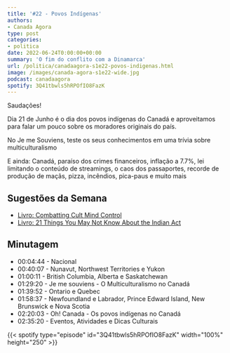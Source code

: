 ```yaml
---
title: '#22 - Povos Indígenas'
authors:
- Canada Agora
type: post
categories:
- politica
date: 2022-06-24T0:00:00+00:00
summary: 'O fim do conflito com a Dinamarca'
url: /politica/canadaagora-s1e22-povos-indigenas.html
image: /images/canada-agora-s1e22-wide.jpg
podcast: canadaagora
spotify: 3Q41tbwls5hRPOfIO8FazK
---
```


Saudações!

Dia 21 de Junho é o dia dos povos indígenas do Canadá e aproveitamos para falar um pouco sobre os moradores originais do país.

No Je me Souviens, teste os seus conhecimentos em uma trívia sobre multiculturalismo

E ainda: Canadá, paraíso dos crimes financeiros, inflação a 7.7%, lei limitando o conteúdo de streamings, o caos dos passaportes, recorde de produção de maçãs, pizza, incêndios, pica-paus e muito mais


## Sugestões da Semana
- [Livro: Combatting Cult Mind Control](https://www.amazon.ca/Combating-Cult-Mind-Control-Destructive-ebook/dp/B00V9DU340)
- [Livro: 21 Things You May Not Know About the Indian Act](https://www.ictinc.ca/books/21-things-you-may-not-know-about-the-indian-act)

## Minutagem

- 00:04:44 - Nacional
- 00:40:07 - Nunavut, Northwest Territories e Yukon
- 01:00:11 - British Columbia, Alberta e Saskatchewan
- 01:29:20 - Je me souviens - O Multiculturalismo no Canadá
- 01:39:52 - Ontario e Quebec
- 01:58:37 - Newfoundland e Labrador, Prince Edward Island, New Brunswick e Nova Scotia
- 02:20:03 - Oh! Canada -  Os povos indígenas no Canadá
- 02:35:20 - Eventos, Atividades e Dicas Culturais

{{< spotify type="episode" id="3Q41tbwls5hRPOfIO8FazK" width="100%" height="250" >}}
